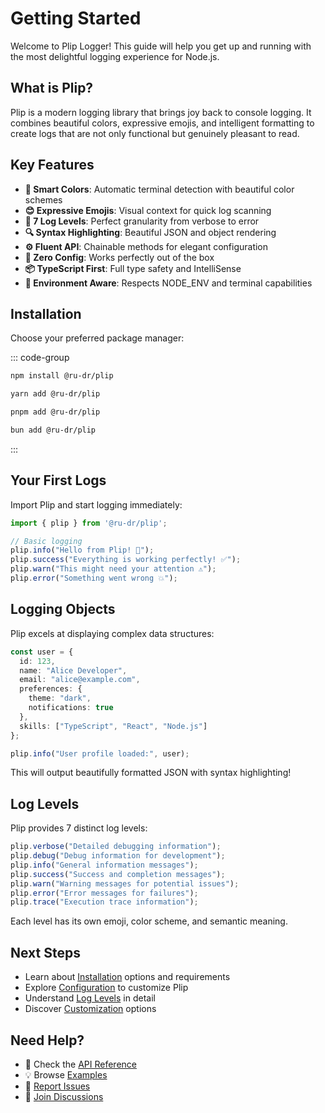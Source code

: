 # Getting Started

Welcome to Plip Logger! This guide will help you get up and running with the most delightful logging experience for Node.js.

## What is Plip?

Plip is a modern logging library that brings joy back to console logging. It combines beautiful colors, expressive emojis, and intelligent formatting to create logs that are not only functional but genuinely pleasant to read.

## Key Features

- **🌈 Smart Colors**: Automatic terminal detection with beautiful color schemes
- **😊 Expressive Emojis**: Visual context for quick log scanning
- **🎯 7 Log Levels**: Perfect granularity from verbose to error
- **🔍 Syntax Highlighting**: Beautiful JSON and object rendering
- **⚙️ Fluent API**: Chainable methods for elegant configuration
- **🚀 Zero Config**: Works perfectly out of the box
- **📦 TypeScript First**: Full type safety and IntelliSense
- **🔧 Environment Aware**: Respects NODE_ENV and terminal capabilities

## Installation

Choose your preferred package manager:

::: code-group

```bash [npm]
npm install @ru-dr/plip
```

```bash [yarn]
yarn add @ru-dr/plip
```

```bash [pnpm]
pnpm add @ru-dr/plip
```

```bash [bun]
bun add @ru-dr/plip
```

:::

## Your First Logs

Import Plip and start logging immediately:

```typescript
import { plip } from '@ru-dr/plip';

// Basic logging
plip.info("Hello from Plip! 👋");
plip.success("Everything is working perfectly! ✅");
plip.warn("This might need your attention ⚠️");
plip.error("Something went wrong 💥");
```

## Logging Objects

Plip excels at displaying complex data structures:

```typescript
const user = {
  id: 123,
  name: "Alice Developer",
  email: "alice@example.com",
  preferences: {
    theme: "dark",
    notifications: true
  },
  skills: ["TypeScript", "React", "Node.js"]
};

plip.info("User profile loaded:", user);
```

This will output beautifully formatted JSON with syntax highlighting!

## Log Levels

Plip provides 7 distinct log levels:

```typescript
plip.verbose("Detailed debugging information");
plip.debug("Debug information for development");
plip.info("General information messages");
plip.success("Success and completion messages");
plip.warn("Warning messages for potential issues");
plip.error("Error messages for failures");
plip.trace("Execution trace information");
```

Each level has its own emoji, color scheme, and semantic meaning.

## Next Steps

- Learn about [Installation](/guide/installation) options and requirements
- Explore [Configuration](/guide/configuration) to customize Plip
- Understand [Log Levels](/guide/log-levels) in detail
- Discover [Customization](/guide/customization) options

## Need Help?

- 📖 Check the [API Reference](/api/logger)
- 💡 Browse [Examples](/examples/)
- 🐛 [Report Issues](https://github.com/ru-dr/plip/issues)
- 💬 [Join Discussions](https://github.com/ru-dr/plip/discussions)
